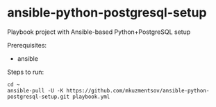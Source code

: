 # ansible-python-postgresql-setup
Playbook project with Ansible-based Python+PostgreSQL setup

Prerequisites:

- ansible


Steps to run:

```
cd ~
ansible-pull -U -K https://github.com/mkuzmentsov/ansible-python-postgresql-setup.git playbook.yml
```

